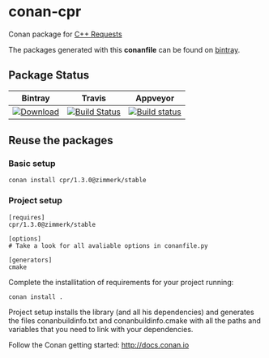 # conan-cpr

Conan package for [C++ Requests](https://github.com/whoshuu/cpr)

The packages generated with this **conanfile** can be found on [bintray](https://bintray.com/conan-community).

## Package Status

| Bintray | Travis | Appveyor |
|---------|--------|----------|
|[ ![Download](https://api.bintray.com/packages/zimmerk/conan/cpr%3Azimmerk/images/download.svg) ](https://bintray.com/zimmerk/conan/cpr%3Azimmerk/_latestVersion)|[![Build Status](https://travis-ci.org/AtaLuZiK/conan-cpr.svg?branch=release%2F1.3.0)](https://travis-ci.org/AtaLuZiK/conan-cpr)|[![Build status](https://ci.appveyor.com/api/projects/status/ncg95wrenqsy08wn/branch/release/1.3.0?svg=true)](https://ci.appveyor.com/project/AtaLuZiK/conan-cpr/branch/release/1.3.0)|

## Reuse the packages

### Basic setup

```
conan install cpr/1.3.0@zimmerk/stable
```

### Project setup

```
[requires]
cpr/1.3.0@zimmerk/stable

[options]
# Take a look for all avaliable options in conanfile.py

[generators]
cmake
```

Complete the installitation of requirements for your project running:

```
conan install .
```

Project setup installs the library (and all his dependencies) and generates the files conanbuildinfo.txt and conanbuildinfo.cmake with all the paths and variables that you need to link with your dependencies.

Follow the Conan getting started: http://docs.conan.io
